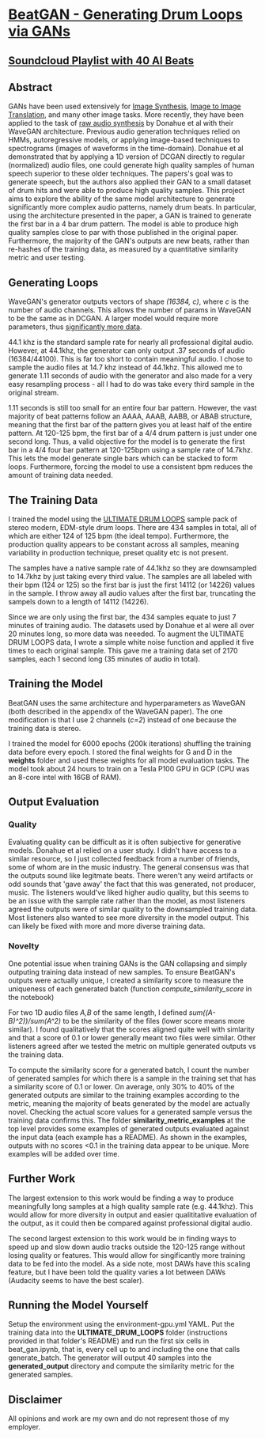 # [BeatGAN - Generating Drum Loops via GANs](https://soundcloud.com/narain-krishnamurthy/sets/beatgan-an-ai-that-generates-drum-beats)

## [Soundcloud Playlist with 40 AI Beats](https://soundcloud.com/narain-krishnamurthy/sets/beatgan-an-ai-that-generates-drum-beats)

## Abstract
GANs have been used extensively for [Image Synthesis](https://arxiv.org/abs/1711.11585), [Image to Image Translation](https://arxiv.org/abs/1711.09020), and many other image tasks. More recently, they have been applied to the task of [raw audio synthesis](https://arxiv.org/pdf/1802.04208.pdf) by Donahue et al with their WaveGAN architecture. Previous audio generation techniques relied on HMMs, autoregressive models, or applying image-based techniques to spectrograms (images of waveforms in the time-domain). Donahue et al demonstrated that by applying a 1D version of DCGAN directly to regular (normalized) audio files, one could generate high quality samples of human speech superior to these older techniques. The papers's goal was to generate speech, but the authors also applied their GAN to a small dataset of drum hits and were able to produce high quality samples. This project aims to explore the ability of the same model architecture to generate significantly more complex audio patterns, namely drum beats. In particular, using the architecture presented in the paper, a GAN is trained to generate the first bar in a 4 bar drum pattern. The model is able to produce high quality samples close to par with those published in the original paper. Furthermore, the majority of the GAN's outputs are new beats, rather than  re-hashes of the training data, as measured by a quantitative similarity metric and user testing. 

## Generating Loops
WaveGAN's generator outputs vectors of shape _(16384, c)_, where _c_ is the number of audio channels. This allows the number of params in WaveGAN to be the same as in DCGAN. A larger model would require more parameters, thus [significantly more data](https://arxiv.org/pdf/1711.06491.pdf). 

44.1 khz is the standard sample rate for nearly all professional digital audio. However, at 44.1khz, the generator can only output .37 seconds of audio (16384/44100). This is far too short to contain meaningful audio. I chose to sample the audio files at 14.7 khz instead of 44.1khz. This allowed me to generate 1.11 seconds of audio with the generator and also made for a very easy resampling process - all I had to do was take every third sample in the original stream.  

1.11 seconds is still too small for an entire four bar pattern. However, the vast majority of beat patterns follow an AAAA, AAAB, AABB, or ABAB structure, meaning that the first bar of the pattern gives you at least half of the entire pattern. At 120-125 bpm, the first bar of a 4/4 drum pattern is just under one second long. Thus, a valid objective for the model is to generate the first bar in a 4/4 four bar pattern at 120-125bpm using a sample rate of 14.7khz. This lets the model generate single bars which can be stacked to form loops. Furthermore, forcing the model to use a consistent bpm reduces the amount of training data needed. 

## The Training Data
I trained the model using the [ULTIMATE DRUM LOOPS](splice.com/sounds/toolroom-records/ultimate-drum-loops) sample pack of stereo modern, EDM-style drum loops. There are 434 samples in total, all of which are either 124 of 125 bpm (the ideal tempo). Furthermore, the production quality appears to be constant across all samples, meaning variability in production technique, preset quality etc is not present. 

The samples have a native sample rate of 44.1khz so they are downsampled to 14.7khz by just taking every third value. The samples are all labeled with their bpm (124 or 125) so the first bar is just the first 14112 (or 14226) values in the sample. I throw away all audio values after the first bar, truncating the sampels down to a length of 14112 (14226). 

Since we are only using the first bar, the 434 samples equate to just 7 minutes of training audio. The datasets used by Donahue et al were all over 20 minutes long, so more data was neeeded. To augment the ULTIMATE DRUM LOOPS data, I wrote a simple white noise function and applied it five times to each original sample. This gave me a training data set of 2170 samples, each 1 second long (35 minutes of audio in total). 

## Training the Model
BeatGAN uses the same architecture and hyperparameters as WaveGAN (both described in the appendix of the WaveGAN paper). The one modification is that I use 2 channels (_c=2_) instead of one because the training data is stereo. 

I trained the model for 6000 epochs (200k iterations) shuffling the training data before every epoch. I stored the final weights for G and D in the **weights** folder and used these weights for all model evaluation tasks. The model took about 24 hours to train on a Tesla P100 GPU in GCP (CPU was an 8-core intel with 16GB of RAM). 

## Output Evaluation

### Quality
Evaluating quality can be difficult as it is often subjective for generative models. Donahue et al relied on a user study. I didn't have access to a similar resource, so I just collected feedback from a number of friends, some of whom are in the music industry. The general consensus was that the outputs sound like legitmate beats. There weren't any weird artifacts or odd sounds that 'gave away' the fact that this was generated, not producer, music. The listeners would've liked higher audio quality, but this seems to be an issue with the sample rate rather than the model, as most listeners agreed the outputs were of similar quality to the downsampled training data. Most listeners also wanted to see more diversity in the model output. This can likely be fixed with more and more diverse training data. 

### Novelty
One potential issue when training GANs is the GAN collapsing and simply outputing training data instead of new samples. To ensure BeatGAN's outputs were actually unique, I created a similarity score to measure the uniqueness of each generated batch (function _compute_similarity_score_ in the notebook) 

For two 1D audio files _A,B_ of the same length, I defined _sum((A-B)^2))/sum(A^2)_ to be the similarity of the files (lower score means more similar). I found qualitatively that the scores aligned quite well with simlarity and that a score of 0.1 or lower generally meant two files were similar. Other listeners agreed after we tested the metric on multiple generated outputs vs the training data. 

To compute the similarity score for a generated batch, I count the number of generated samples for which there is a sample in the training set that has a similarity score of 0.1 or lower. On average, only 30% to 40% of the generated outputs are similar to the training examples according to the metric, meaning the majority of beats generated by the model are actually novel. Checking the actual score values for a generated sample versus the training data confirms this. The folder **similarity_metric_examples** at the top level provides some examples of generated outputs evaluated against the input data (each example has a README). As shown in the examples, outputs with no scores <0.1 in the training data appear to be unique. More examples will be added over time. 

## Further Work
The largest extension to this work would be finding a way to produce meaningfully long samples at a high quality sample rate (e.g. 44.1khz). This would allow for more diversity in output and easier qualititative evaluation of the output, as it could then be compared against professional digital audio. 

The second largest extension to this work would be in finding ways to speed up and slow down audio tracks outside the 120-125 range without losing quality or features. This would allow for singificantly more training data to be fed into the model. As a side note, most DAWs have this scaling feature, but I have been told the quality varies a lot between DAWs (Audacity seems to have the best scaler).  

## Running the Model Yourself
Setup the environment using the environment-gpu.yml YAML. Put the training data into the **ULTIMATE_DRUM_LOOPS** folder (instructions provided in that folder's README) and run the first six cells in beat_gan.ipynb, that is, every cell up to and including the one that calls generate_batch. The generator will output 40 samples into the **generated_output** directory and compute the similarity metric for the generated samples. 

## Disclaimer
All opinions and work are my own and do not represent those of my employer.
